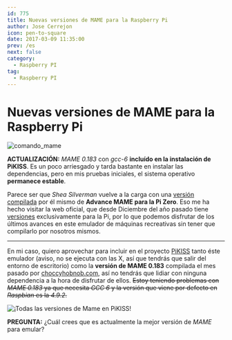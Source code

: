 ```yaml
---
id: 775
title: Nuevas versiones de MAME para la Raspberry Pi
author: Jose Cerrejon
icon: pen-to-square
date: 2017-03-09 11:35:00
prev: /es
next: false
category:
  - Raspberry PI
tag:
  - Raspberry PI
---
```


# Nuevas versiones de MAME para la Raspberry Pi

![comando_mame](/images/2017/03/comando_mame.png)

**ACTUALIZACIÓN:** *MAME 0.183* con *gcc-6* **incluído en la instalación de PiKISS**. Es un poco arriesgado y tarda bastante en instalar las dependencias, pero en mis pruebas iniciales, el sistema operativo **permanece estable**.

Parece ser que *Shea Silverman* vuelve a la carga con una [versión compilada](http://blog.sheasilverman.com/2017/03/advancemame-3-4-for-the-raspberry-pi-zero/) por él mismo de **Advance MAME para la Pi Zero**. Eso me ha hecho visitar la web oficial, que desde Diciembre del año pasado tiene [versiones](http://www.advancemame.it/download) exclusivamente para la Pi, por lo que podemos disfrutar de los últimos avances en este emulador de máquinas recreativas sin tener que compilarlo por nosotros mismos.

- - -
En mi caso, quiero aprovechar para incluir en el proyecto [PiKISS](https://github.com/jmcerrejon/PiKISS) tanto éste emulador (aviso, no se ejecuta con las X, así que tendrás que salir del entorno de escritorio) como la **versión de MAME 0.183** compilada el mes pasado por [choccyhobnob.com](http://choccyhobnob.com/mame-0-183-for-raspberry-pi-macos/), así no tendrás que lidiar con ninguna dependencia a la hora de disfrutar de ellos. ~~Estoy teniendo problemas con *MAME 0.183* ya que necesita *GCC 6* y la versión que viene por defecto en *Raspbian* es la *4.9.2*.~~

![¡Todas las versiones de Mame en PiKISS!](/images/2017/03/mame_piKiss.png "¡Todas las versiones de Mame en PiKISS!")

**PREGUNTA:** ¿Cuál crees que es actualmente la mejor versión de *MAME* para emular?